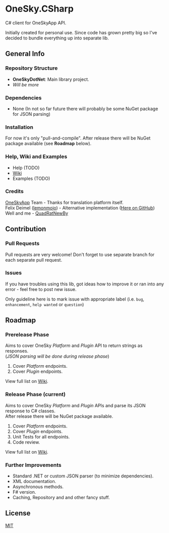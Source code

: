 # OneSky.CSharp #
C# client for OneSkyApp API.

Initially created for personal use. Since code has grown pretty big so I've decided to bundle everything up into separate lib.

## General Info ##

### Repository Structure ###

* **OneSkyDotNet**: Main library project.
* *Will be more*

### Dependencies ###
* None (In not so far future there will probably be some NuGet package for JSON parsing)

### Installation ###
For now it's only "pull-and-compile". After release there will be NuGet package available (see **Roadmap** below).

### Help, Wiki and Examples ###
* Help (TODO)
* [Wiki](https://github.com/QuadRatNewBy/OneSky-DotNet/wiki/Home)
* Examples (TODO)

### Credits ###
[OneSkyApp](http://www.oneskyapp.com/) Team - Thanks for translation platform itself.  
Felix Deimel ([lemonmojo](https://github.com/lemonmojo)) - Alternative implementation ([Here on GitHub](https://github.com/lemonmojo/OneSkyAppSharp))  
Well and me - [QuadRatNewBy](https://github.com/QuadRatNewBy)
 
## Contribution ##

### Pull Requests ###
Pull requests are very welcome!
Don't forget to use separate branch for each separate pull request.

### Issues ###
If you have troubles using this lib, got ideas how to improve it or ran into any error - feel free to post new issue.

Only guideline here is to mark issue with appropriate label (i.e. `bug`, `enhancement`, `help wanted` or `question`)

## Roadmap ##

### Prerelease Phase ###
Aims to cover OneSky *Platform* and *Plugin* API to return strings as responses.  
(*JSON parsing will be done during release phase*)

1. Cover *Platform* endpoints.
2. Cover *Plugin* endpoints.

View full list on [Wiki](https://github.com/QuadRatNewBy/OneSky-DotNet/wiki/Roadmap#prerelease-phase).

### Release Phase (current) ###
Aims to cover OneSky *Platform* and *Plugin* APIs and parse its JSON response to C# classes.  
After release there will be NuGet package available.

1. Cover *Platform* endpoints.
2. Cover *Plugin* endpoints.
3. Unit Tests for all endpoints.
4. Code review.

View full list on [Wiki](https://github.com/QuadRatNewBy/OneSky-DotNet/wiki/Roadmap#release-phase).  

### Further Improvements ###
* Standard .NET or custom JSON parser (to minimize dependencies).
* XML documentation.
* Asynchronous methods.
* F# version.
* Caching, Repository and and other fancy stuff.


## License ##
[MIT](LICENSE.md) 
